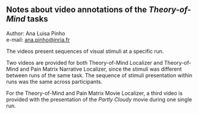## Notes about video annotations of the *Theory-of-Mind* tasks 

Author: Ana Luisa Pinho  
e-mail: ana.pinho@inria.fr

The videos present sequences of visual stimuli at a specific run.  

Two videos are provided for both Theory-of-Mind Localizer and Theory-of-Mind and Pain Matrix Narrative Localizer, since the stimuli was different between runs of the same task. The sequence of stimuli presentation within runs was the same across participants.  

For the Theory-of-Mind and Pain Matrix Movie Localizer, a third video is provided with the presentation of the *Partly Cloudy* movie during one single run.


